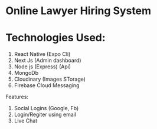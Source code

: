 # Online Lawyer Hiring System

# Technologies Used:
1) React Native (Expo Cli)
2) Next Js (Admin dashboard)
3) Node js (Express) (Api)
4) MongoDb
5) Cloudinary (Images STorage)
6) Firebase Cloud Messaging

Features:
1) Social Logins (Google, Fb)
3) Login/Regiter using email
4) Live Chat
